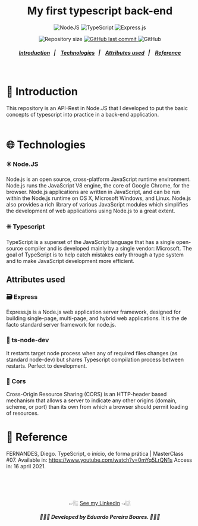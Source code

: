 <h1 align="center">My first typescript back-end</h1>

<!-- E02041 -->
<p align="center">
  <img alt="NodeJS" src="https://img.shields.io/badge/node.js%20-%2343853D.svg?&style=for-the-badge&logo=node.js&logoColor=white"/>

  <img alt="TypeScript" src="https://img.shields.io/badge/typescript%20-%23007ACC.svg?&style=for-the-badge&logo=typescript&logoColor=white"/>

  <img alt="Express.js" src="https://img.shields.io/badge/express.js%20-%23404d59.svg?&style=for-the-badge"/>
</p>

<p align="center">
  <img alt="Repository size" src="https://img.shields.io/github/repo-size/EduardoPereiraBoares/my-first-typescript-backend?color=%23E02041">

  <a href="https://github.com/Group2IntegrationProject/back-end/commits/master">
    <img alt="GitHub last commit" src="https://img.shields.io/github/last-commit/EduardoPereiraBoares/my-first-typescript-backend?color=%23E02041">
  </a>

   <img alt="GitHub" src="https://img.shields.io/github/license/EduardoPereiraBoares/my-first-typescript-backend?color=%23E02041">
</p>

<h5 align="center">
  <a href="#-introduction">Introduction</a>&nbsp;&nbsp;&nbsp;|&nbsp;&nbsp;&nbsp;
  <a href="#-technologies">Technologies</a>&nbsp;&nbsp;&nbsp;|&nbsp;&nbsp;&nbsp;
  <a href="#attributes-used">Attributes used</a>&nbsp;&nbsp;&nbsp;|&nbsp;&nbsp;&nbsp;
  <a href="#-reference">Reference</a>
</h5><br>

# 📖 Introduction<br>

 This repository is an API-Rest in Node.JS that I developed to put the basic concepts of typescript into practice in a back-end application. <br><br>


# 🌐 Technologies<br>

<h3>✳️ Node.JS </h3>
Node.js is an open source, cross-platform JavaScript runtime environment. Node.js runs the JavaScript V8 engine, the core of Google Chrome, for the browser. Node.js applications are written in JavaScript, and can be run within the Node.js runtime on OS X, Microsoft Windows, and Linux. Node.js also provides a rich library of various JavaScript modules which simplifies the development of web applications using Node.js to a great extent.

<h3>✳️ Typescript </h3>
TypeScript is a superset of the JavaScript language that has a single open-source compiler and is developed mainly by a single vendor: Microsoft. The goal of TypeScript is to help catch mistakes early through a type system and to make JavaScript development more efficient.

<h2>Attributes used</h2>

<h3>🗃️ Express</h3>
Express.js is a Node.js web application server framework, designed for building single-page, multi-page, and hybrid web applications. It is the de facto standard server framework for node.js.

<h3>🔄 ts-node-dev</h3>
It restarts target node process when any of required files changes (as standard node-dev) but shares Typescript compilation process between restarts. Perfect to development.

<h3>🚧 Cors</h3>
Cross-Origin Resource Sharing (CORS) is an HTTP-header based mechanism that allows a server to indicate any other origins (domain, scheme, or port) than its own from which a browser should permit loading of resources.<br>

# 🔗 Reference<br>
FERNANDES, Diego. TypeScript, o início, de forma prática | MasterClass #07. Available in: https://www.youtube.com/watch?v=0mYq5LrQN1s Access in: 16 april 2021.<br><br><br><br><br>

<div align="center">
👉🏼 <a href="https://www.linkedin.com/in/eduardo-pereira-boares/">See my Linkedin</a> 👈🏼
<h5 align="center"> 👨🏻‍💻 Developed by Eduardo Pereira Boares. 👨🏻‍💻</h5>
<div>

